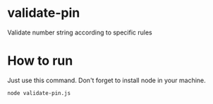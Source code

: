 # validate-pin
Validate number string according to specific rules
# How to run
Just use this command. Don't forget to install node in your machine.
```
node validate-pin.js
```

